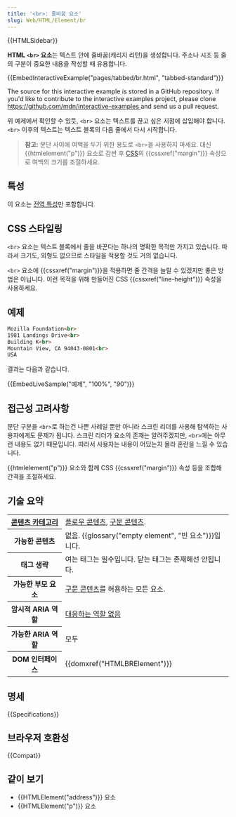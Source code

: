 ```yaml
---
title: '<br>: 줄바꿈 요소'
slug: Web/HTML/Element/br
---
```


{{HTMLSidebar}}

**HTML `<br>` 요소**는 텍스트 안에 줄바꿈(캐리지 리턴)을 생성합니다. 주소나 시조 등 줄의 구분이 중요한 내용을 작성할 때 유용합니다.

{{EmbedInteractiveExample("pages/tabbed/br.html", "tabbed-standard")}}

<p class="hidden">The source for this interactive example is stored in a GitHub repository. If you'd like to contribute to the interactive examples project, please clone <a href="https://github.com/mdn/interactive-examples">https://github.com/mdn/interactive-examples </a>and send us a pull request.</p>

위 예제에서 확인할 수 있듯, `<br>` 요소는 텍스트를 끊고 싶은 지점에 삽입해야 합니다. `<br>` 이후의 텍스트는 텍스트 블록의 다음 줄에서 다시 시작합니다.

> **참고:** 문단 사이에 여백을 두기 위한 용도로 `<br>`을 사용하지 마세요. 대신 {{htmlelement("p")}} 요소로 감싼 후 [CSS](/ko/docs/Web/CSS)의 {{cssxref("margin")}} 속성으로 여백의 크기를 조절하세요.

## 특성

이 요소는 [전역 특성](/ko/docs/HTML/Global_attributes)만 포함합니다.

## CSS 스타일링

`<br>` 요소는 텍스트 블록에서 줄을 바꾼다는 하나의 명확한 목적만 가지고 있습니다. 따라서 크기도, 외형도 없으므로 스타일을 적용할 것도 거의 없습니다.

`<br>` 요소에 {{cssxref("margin")}}을 적용하면 줄 간격을 늘릴 수 있겠지만 좋은 방법은 아닙니다. 이런 목적을 위해 만들어진 CSS {{cssxref("line-height")}} 속성을 사용하세요.

## 예제

```html
Mozilla Foundation<br>
1981 Landings Drive<br>
Building K<br>
Mountain View, CA 94043-0801<br>
USA
```

결과는 다음과 같습니다.

{{EmbedLiveSample("예제", "100%", "90")}}

## 접근성 고려사항

문단 구분을 `<br>`로 하는건 나쁜 사례일 뿐만 아니라 스크린 리더를 사용해 탐색하는 사용자에게도 문제가 됩니다. 스크린 리더가 요소의 존재는 알려주겠지만, `<br>`에는 아무런 내용도 없기 때문입니다. 따라서 사용자는 내용이 어딨는지 몰라 혼란을 느낄 수 있습니다.

{{htmlelement("p")}} 요소와 함께 CSS {{cssxref("margin")}} 속성 등을 조합해 간격을 조절하세요.

## 기술 요약

<table class="properties">
  <tbody>
    <tr>
      <th scope="row">
        <a
          href="/ko/docs/Web/Guide/HTML/%EC%BB%A8%ED%85%90%ED%8A%B8_%EC%B9%B4%ED%85%8C%EA%B3%A0%EB%A6%AC"
          >콘텐츠 카테고리</a
        >
      </th>
      <td>
        <a href="/ko/docs/Web/Guide/HTML/컨텐트_카테고리#플로우_콘텐츠"
          >플로우 콘텐츠</a
        >,
        <a href="/ko/docs/Web/Guide/HTML/컨텐트_카테고리#구문_콘텐츠"
          >구문 콘텐츠</a
        >.
      </td>
    </tr>
    <tr>
      <th scope="row">가능한 콘텐츠</th>
      <td>
        없음. {{glossary("empty element", "빈 요소")}}입니다.
      </td>
    </tr>
    <tr>
      <th scope="row">태그 생략</th>
      <td>여는 태그는 필수입니다. 닫는 태그는 존재해선 안됩니다.</td>
    </tr>
    <tr>
      <th scope="row">가능한 부모 요소</th>
      <td>
        <a href="/ko/docs/Web/Guide/HTML/컨텐트_카테고리#구문_콘텐츠"
          >구문 콘텐츠</a
        >를 허용하는 모든 요소.
      </td>
    </tr>
    <tr>
      <th scope="row">암시적 ARIA 역할</th>
      <td>
        <a href="https://www.w3.org/TR/html-aria/#dfn-no-corresponding-role"
          >대응하는 역할 없음</a
        >
      </td>
    </tr>
    <tr>
      <th scope="row">가능한 ARIA 역할</th>
      <td>모두</td>
    </tr>
    <tr>
      <th scope="row">DOM 인터페이스</th>
      <td>{{domxref("HTMLBRElement")}}</td>
    </tr>
  </tbody>
</table>

## 명세

{{Specifications}}

## 브라우저 호환성

{{Compat}}

## 같이 보기

- {{HTMLElement("address")}} 요소
- {{HTMLElement("p")}} 요소
